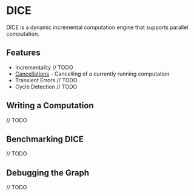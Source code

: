 # DICE

DICE is a dynamic incremental computation engine that supports parallel computation.

## Features
- Incrementality // TODO
- [Cancellations](cancellations.md) - Cancelling of a currently running computation
- Transient Errors // TODO
- Cycle Detection // TODO

## Writing a Computation
// TODO


## Benchmarking DICE
// TODO


## Debugging the Graph
// TODO
